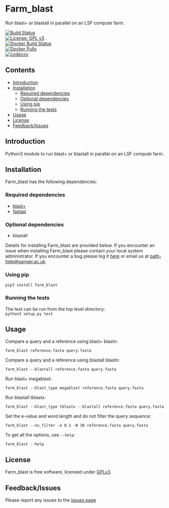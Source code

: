 # Farm_blast
Run blast+ or blastall in parallel on an LSF compute farm.

[![Build Status](https://travis-ci.org/sanger-pathogens/Farm_blast.svg?branch=master)](https://travis-ci.org/sanger-pathogens/Farm_blast)   
[![License: GPL v3](https://img.shields.io/badge/License-GPL%20v3-brightgreen.svg)](https://github.com/sanger-pathogens/Farm_blast/blob/master/LICENSE) .  
[![Docker Build Status](https://img.shields.io/docker/cloud/build/sangerpathogens/farm_blast.svg)](https://hub.docker.com/r/sangerpathogens/farm_blast)  
[![Docker Pulls](https://img.shields.io/docker/pulls/sangerpathogens/farm_blast.svg)](https://hub.docker.com/r/sangerpathogens/farm_blast)  
[![codecov](https://codecov.io/gh/sanger-pathogens/Farm_blast/branch/master/graph/badge.svg)](https://codecov.io/gh/sanger-pathogens/Farm_blast) 

## Contents
  * [Introduction](#introduction)
  * [Installation](#installation)
    * [Required dependencies](#required-dependencies)
    * [Optional dependencies](#optional-dependencies)
    * [Using pip](#using-pip)
    * [Running the tests](#running-the-tests)
  * [Usage](#usage)
  * [License](#license)
  * [Feedback/Issues](#feedbackissues)

## Introduction
Python3 module to run blast+ or blastall in parallel on an LSF compute farm.

## Installation
Farm_blast has the following dependencies:

### Required dependencies
  * [blast+](http://blast.ncbi.nlm.nih.gov/Blast.cgi?CMD=Web&PAGE_TYPE=BlastDocs&DOC_TYPE=Download)
  * [fastaq](https://github.com/sanger-pathogens/Fastaq)
### Optional dependencies
  * blastall

Details for installing Farm_blast are provided below. If you encounter an issue when installing Farm_blast please contact your local system administrator. If you encounter a bug please log it [here](https://github.com/sanger-pathogens/Farm_blast/issues) or email us at path-help@sanger.ac.uk.

### Using pip
`pip3 install farm_blast`

### Running the tests
The test can be run from the top level directory:   
`python3 setup.py test`

## Usage
Compare a query and a reference using blast+ blastn:

`farm_blast reference.fasta query.fasta`

Compare a query and a reference using blastall blastn:

`farm_blast --blastall reference.fasta query.fasta`

Run blast+ megablast:

`farm_blast --blast_type megablast reference.fasta query.fasta`

Run blastall tblastx:

`farm_blast --blast_type tblastx --blastall reference.fasta query.fasta`

Set the e-value and word length and do not filter the query sequence:

`farm_blast --no_filter -e 0.1 -W 30 reference.fasta query.fasta`

To get all the options, use `--help`:

`farm_blast --help`

## License
Farm_blast is free software, licensed under [GPLv3](https://github.com/sanger-pathogens/Farm_blast/blob/master/LICENSE).

## Feedback/Issues
Please report any issues to the [issues page](https://github.com/sanger-pathogens/Farm_blast/issues)
